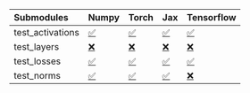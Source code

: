 | Submodules       | Numpy                                                                                                                           | Torch                                                                                                                           | Jax                                                                                                                             | Tensorflow                                                                                                                      |
|:-----------------|:--------------------------------------------------------------------------------------------------------------------------------|:--------------------------------------------------------------------------------------------------------------------------------|:--------------------------------------------------------------------------------------------------------------------------------|:--------------------------------------------------------------------------------------------------------------------------------|
| test_activations | <a href="https://github.com/unifyai/ivy/runs/7961235288?check_suite_focus=true" rel="noopener noreferrer" target="_blank">✅</a> | <a href="https://github.com/unifyai/ivy/runs/7961235665?check_suite_focus=true" rel="noopener noreferrer" target="_blank">✅</a> | <a href="https://github.com/unifyai/ivy/runs/7961236104?check_suite_focus=true" rel="noopener noreferrer" target="_blank">✅</a> | <a href="https://github.com/unifyai/ivy/runs/7961236574?check_suite_focus=true" rel="noopener noreferrer" target="_blank">✅</a> |
| test_layers      | <a href="https://github.com/unifyai/ivy/runs/7961235390?check_suite_focus=true" rel="noopener noreferrer" target="_blank">❌</a> | <a href="https://github.com/unifyai/ivy/runs/7961235764?check_suite_focus=true" rel="noopener noreferrer" target="_blank">❌</a> | <a href="https://github.com/unifyai/ivy/runs/7961236267?check_suite_focus=true" rel="noopener noreferrer" target="_blank">❌</a> | <a href="https://github.com/unifyai/ivy/runs/7961236663?check_suite_focus=true" rel="noopener noreferrer" target="_blank">❌</a> |
| test_losses      | <a href="https://github.com/unifyai/ivy/runs/7961235488?check_suite_focus=true" rel="noopener noreferrer" target="_blank">✅</a> | <a href="https://github.com/unifyai/ivy/runs/7961235869?check_suite_focus=true" rel="noopener noreferrer" target="_blank">✅</a> | <a href="https://github.com/unifyai/ivy/runs/7961236395?check_suite_focus=true" rel="noopener noreferrer" target="_blank">✅</a> | <a href="https://github.com/unifyai/ivy/runs/7961236769?check_suite_focus=true" rel="noopener noreferrer" target="_blank">✅</a> |
| test_norms       | <a href="https://github.com/unifyai/ivy/runs/7961235575?check_suite_focus=true" rel="noopener noreferrer" target="_blank">✅</a> | <a href="https://github.com/unifyai/ivy/runs/7961235991?check_suite_focus=true" rel="noopener noreferrer" target="_blank">✅</a> | <a href="https://github.com/unifyai/ivy/runs/7961236483?check_suite_focus=true" rel="noopener noreferrer" target="_blank">✅</a> | <a href="https://github.com/unifyai/ivy/runs/7961236851?check_suite_focus=true" rel="noopener noreferrer" target="_blank">❌</a> |